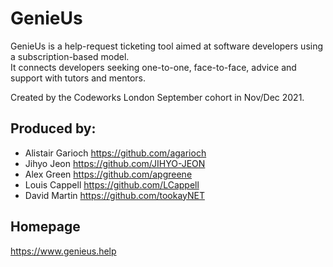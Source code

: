 # GenieUs

GenieUs is a help-request ticketing tool aimed at software developers using a subscription-based model.  
It connects developers seeking one-to-one, face-to-face, advice and support with tutors and mentors.

Created by the Codeworks London September cohort in Nov/Dec 2021.

## Produced by:
- Alistair Garioch <https://github.com/agarioch>
- Jihyo Jeon <https://github.com/JIHYO-JEON>
- Alex Green <https://github.com/apgreene>
- Louis Cappell <https://github.com/LCappell>
- David Martin <https://github.com/tookayNET>

## Homepage
<https://www.genieus.help>

